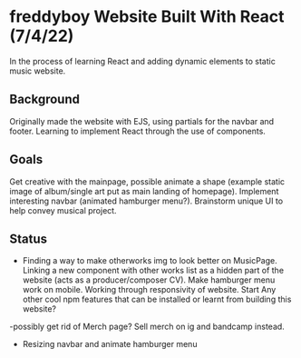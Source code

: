 # freddyboy Website Built With React (7/4/22)

In the process of learning React and adding dynamic elements to static music website.

## Background

Originally made the website with EJS, using partials for the navbar and footer. Learning to implement React through the use of components.

## Goals

Get creative with the mainpage, possible animate a shape (example static image of album/single art put as main landing of homepage). Implement interesting navbar (animated hamburger menu?). Brainstorm unique UI to help convey musical project.

## Status

- Finding a way to make otherworks img to look better on MusicPage. Linking a new component with other works list as a hidden part of the website (acts as a producer/composer CV). Make hamburger menu work on mobile. Working through responsivity of website. Start Any other cool npm features that can be installed or learnt from building this website?

-possibly get rid of Merch page? Sell merch on ig and bandcamp instead.

- Resizing navbar and animate hamburger menu
